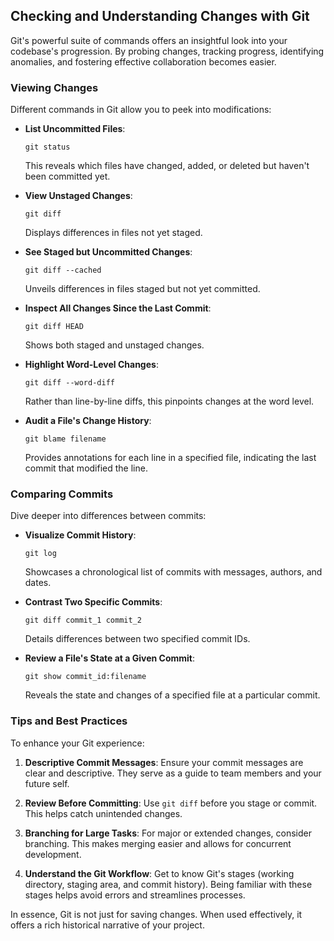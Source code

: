 ## Checking and Understanding Changes with Git

Git's powerful suite of commands offers an insightful look into your codebase's progression. By probing changes, tracking progress, identifying anomalies, and fostering effective collaboration becomes easier.

### Viewing Changes

Different commands in Git allow you to peek into modifications:

- **List Uncommitted Files**:
    ```
    git status
    ```
    This reveals which files have changed, added, or deleted but haven't been committed yet.

- **View Unstaged Changes**:
    ```
    git diff
    ```
    Displays differences in files not yet staged.

- **See Staged but Uncommitted Changes**:
    ```
    git diff --cached
    ```
    Unveils differences in files staged but not yet committed.

- **Inspect All Changes Since the Last Commit**:
    ```
    git diff HEAD
    ```
    Shows both staged and unstaged changes.

- **Highlight Word-Level Changes**:
    ```
    git diff --word-diff
    ```
    Rather than line-by-line diffs, this pinpoints changes at the word level.

- **Audit a File's Change History**:
    ```
    git blame filename
    ```
    Provides annotations for each line in a specified file, indicating the last commit that modified the line.

### Comparing Commits

Dive deeper into differences between commits:

- **Visualize Commit History**:
    ```
    git log
    ```
    Showcases a chronological list of commits with messages, authors, and dates.

- **Contrast Two Specific Commits**:
    ```
    git diff commit_1 commit_2
    ```
    Details differences between two specified commit IDs.

- **Review a File's State at a Given Commit**:
    ```
    git show commit_id:filename
    ```
    Reveals the state and changes of a specified file at a particular commit.

### Tips and Best Practices

To enhance your Git experience:

1. **Descriptive Commit Messages**: Ensure your commit messages are clear and descriptive. They serve as a guide to team members and your future self.

2. **Review Before Committing**: Use `git diff` before you stage or commit. This helps catch unintended changes.

3. **Branching for Large Tasks**: For major or extended changes, consider branching. This makes merging easier and allows for concurrent development.

4. **Understand the Git Workflow**: Get to know Git's stages (working directory, staging area, and commit history). Being familiar with these stages helps avoid errors and streamlines processes.

In essence, Git is not just for saving changes. When used effectively, it offers a rich historical narrative of your project.
